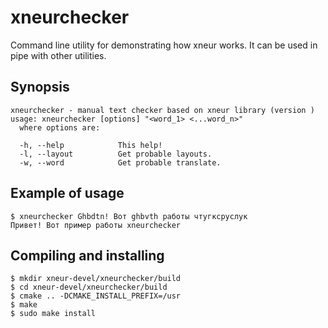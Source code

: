 # xneurchecker 

Command line utility for demonstrating how xneur works. It can be used in pipe with other utilities.

## Synopsis
```
xneurchecker - manual text checker based on xneur library (version ) 
usage: xneurchecker [options] "<word_1> <...word_n>"
  where options are:

  -h, --help            This help!
  -l, --layout          Get probable layouts.
  -w, --word            Get probable translate.
```

## Example of usage
    $ xneurchecker Ghbdtn! Вот ghbvth работы чтугксруслук
    Привет! Вот пример работы xneurchecker

## Compiling and installing
```
$ mkdir xneur-devel/xneurchecker/build
$ cd xneur-devel/xneurchecker/build
$ cmake .. -DCMAKE_INSTALL_PREFIX=/usr
$ make
$ sudo make install
```
